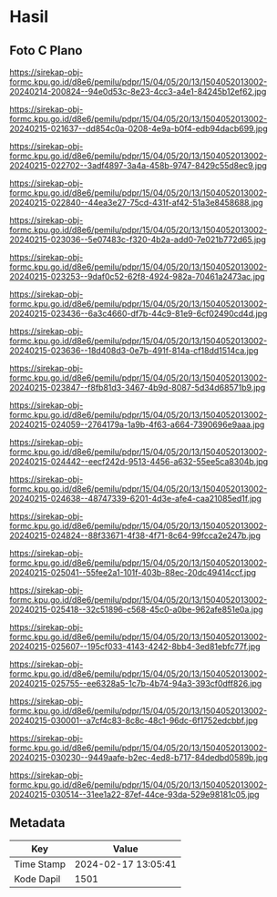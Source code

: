 # Hasil

## Foto C Plano

https://sirekap-obj-formc.kpu.go.id/d8e6/pemilu/pdpr/15/04/05/20/13/1504052013002-20240214-200824--94e0d53c-8e23-4cc3-a4e1-84245b12ef62.jpg

https://sirekap-obj-formc.kpu.go.id/d8e6/pemilu/pdpr/15/04/05/20/13/1504052013002-20240215-021637--dd854c0a-0208-4e9a-b0f4-edb94dacb699.jpg

https://sirekap-obj-formc.kpu.go.id/d8e6/pemilu/pdpr/15/04/05/20/13/1504052013002-20240215-022702--3adf4897-3a4a-458b-9747-8429c55d8ec9.jpg

https://sirekap-obj-formc.kpu.go.id/d8e6/pemilu/pdpr/15/04/05/20/13/1504052013002-20240215-022840--44ea3e27-75cd-431f-af42-51a3e8458688.jpg

https://sirekap-obj-formc.kpu.go.id/d8e6/pemilu/pdpr/15/04/05/20/13/1504052013002-20240215-023036--5e07483c-f320-4b2a-add0-7e021b772d65.jpg

https://sirekap-obj-formc.kpu.go.id/d8e6/pemilu/pdpr/15/04/05/20/13/1504052013002-20240215-023253--9daf0c52-62f8-4924-982a-70461a2473ac.jpg

https://sirekap-obj-formc.kpu.go.id/d8e6/pemilu/pdpr/15/04/05/20/13/1504052013002-20240215-023436--6a3c4660-df7b-44c9-81e9-6cf02490cd4d.jpg

https://sirekap-obj-formc.kpu.go.id/d8e6/pemilu/pdpr/15/04/05/20/13/1504052013002-20240215-023636--18d408d3-0e7b-491f-814a-cf18dd1514ca.jpg

https://sirekap-obj-formc.kpu.go.id/d8e6/pemilu/pdpr/15/04/05/20/13/1504052013002-20240215-023847--f8fb81d3-3467-4b9d-8087-5d34d68571b9.jpg

https://sirekap-obj-formc.kpu.go.id/d8e6/pemilu/pdpr/15/04/05/20/13/1504052013002-20240215-024059--2764179a-1a9b-4f63-a664-7390696e9aaa.jpg

https://sirekap-obj-formc.kpu.go.id/d8e6/pemilu/pdpr/15/04/05/20/13/1504052013002-20240215-024442--eecf242d-9513-4456-a632-55ee5ca8304b.jpg

https://sirekap-obj-formc.kpu.go.id/d8e6/pemilu/pdpr/15/04/05/20/13/1504052013002-20240215-024638--48747339-6201-4d3e-afe4-caa21085ed1f.jpg

https://sirekap-obj-formc.kpu.go.id/d8e6/pemilu/pdpr/15/04/05/20/13/1504052013002-20240215-024824--88f33671-4f38-4f71-8c64-99fcca2e247b.jpg

https://sirekap-obj-formc.kpu.go.id/d8e6/pemilu/pdpr/15/04/05/20/13/1504052013002-20240215-025041--55fee2a1-101f-403b-88ec-20dc49414ccf.jpg

https://sirekap-obj-formc.kpu.go.id/d8e6/pemilu/pdpr/15/04/05/20/13/1504052013002-20240215-025418--32c51896-c568-45c0-a0be-962afe851e0a.jpg

https://sirekap-obj-formc.kpu.go.id/d8e6/pemilu/pdpr/15/04/05/20/13/1504052013002-20240215-025607--195cf033-4143-4242-8bb4-3ed81ebfc77f.jpg

https://sirekap-obj-formc.kpu.go.id/d8e6/pemilu/pdpr/15/04/05/20/13/1504052013002-20240215-025755--ee6328a5-1c7b-4b74-94a3-393cf0dff826.jpg

https://sirekap-obj-formc.kpu.go.id/d8e6/pemilu/pdpr/15/04/05/20/13/1504052013002-20240215-030001--a7cf4c83-8c8c-48c1-96dc-6f1752edcbbf.jpg

https://sirekap-obj-formc.kpu.go.id/d8e6/pemilu/pdpr/15/04/05/20/13/1504052013002-20240215-030230--9449aafe-b2ec-4ed8-b717-84dedbd0589b.jpg

https://sirekap-obj-formc.kpu.go.id/d8e6/pemilu/pdpr/15/04/05/20/13/1504052013002-20240215-030514--31ee1a22-87ef-44ce-93da-529e98181c05.jpg


## Metadata

| Key        | Value               |
| ---------- | ------------------- |
| Time Stamp | 2024-02-17 13:05:41 |
| Kode Dapil | 1501                |



